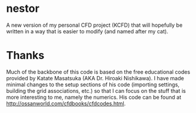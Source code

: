 # nestor
A new version of my personal CFD project (KCFD) that will hopefully be written in a way that is easier to modify (and named after my cat).

# Thanks
Much of the backbone of this code is based on the free educational codes provided by Katate Masatsuka (AKA Dr. Hiroaki Nishikawa).  I have made minimal changes to the setup sections of his code (importing settings, building the 
grid associations, etc.) so that I can focus on the stuff that is more interesting to me, namely the numerics.  His code can be found at http://ossanworld.com/cfdbooks/cfdcodes.html.
